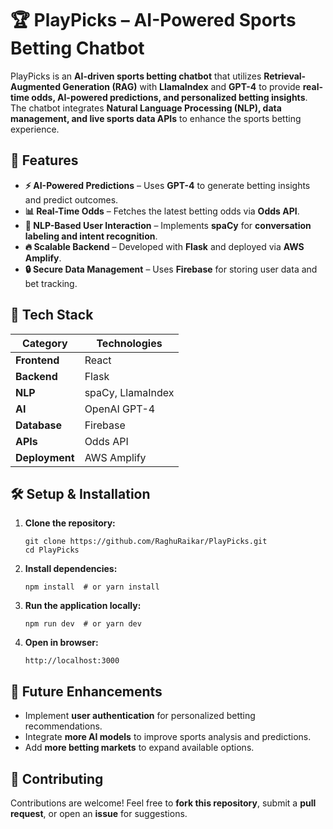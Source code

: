 # 🏆 PlayPicks – AI-Powered Sports Betting Chatbot

PlayPicks is an **AI-driven sports betting chatbot** that utilizes **Retrieval-Augmented Generation (RAG)** with **LlamaIndex** and **GPT-4** to provide **real-time odds, AI-powered predictions, and personalized betting insights**. The chatbot integrates **Natural Language Processing (NLP), data management, and live sports data APIs** to enhance the sports betting experience.

## 🚀 Features

- **⚡ AI-Powered Predictions** – Uses **GPT-4** to generate betting insights and predict outcomes.
- **📊 Real-Time Odds** – Fetches the latest betting odds via **Odds API**.
- **🧠 NLP-Based User Interaction** – Implements **spaCy** for **conversation labeling and intent recognition**.
- **🔥 Scalable Backend** – Developed with **Flask** and deployed via **AWS Amplify**.
- **🔒 Secure Data Management** – Uses **Firebase** for storing user data and bet tracking.

## 📂 Tech Stack

| **Category**        | **Technologies** |
|--------------------|----------------|
| **Frontend**  | React |
| **Backend**  | Flask |
| **NLP**  | spaCy, LlamaIndex |
| **AI**  | OpenAI GPT-4 |
| **Database**  | Firebase |
| **APIs**  | Odds API |
| **Deployment**  | AWS Amplify |


## 🛠️ Setup & Installation

1. **Clone the repository:**

   `git clone https://github.com/RaghuRaikar/PlayPicks.git`  
   `cd PlayPicks`

2.  **Install dependencies:**

    `npm install  # or yarn install`

3.  **Run the application locally:**

    `npm run dev  # or yarn dev`

4.  **Open in browser:**

    `http://localhost:3000`

🔮 Future Enhancements
----------------------

-   Implement **user authentication** for personalized betting recommendations.
-   Integrate **more AI models** to improve sports analysis and predictions.
-   Add **more betting markets** to expand available options.

🤝 Contributing
---------------

Contributions are welcome! Feel free to **fork this repository**, submit a **pull request**, or open an **issue** for suggestions.
